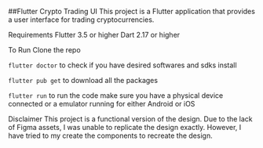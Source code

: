 ##Flutter Crypto Trading UI
This project is a Flutter application that provides a user interface for trading cryptocurrencies.

Requirements
Flutter 3.5 or higher
Dart 2.17 or higher

To Run 
Clone the repo

`flutter doctor`
to check if you have desired softwares and sdks install

`flutter pub get`
to download all the packages

`flutter run`
to run the code make sure you have a physical device connected or a emulator running for either Android or iOS




Disclaimer
This project is a functional version of the design. Due to the lack of Figma assets, I was unable to replicate the design exactly. However, I have tried to  my create the components  to recreate the design. 


